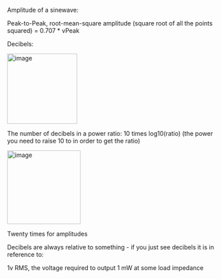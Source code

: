 Amplitude of a sinewave:

Peak-to-Peak, root-mean-square amplitude (square root of all the points squared) = 0.707 * vPeak


Decibels:

<img width="163" alt="image" src="https://github.com/user-attachments/assets/f568c5dd-a462-4561-bc76-c1533857fafd" />

The number of decibels in a power ratio: 10 times log10(ratio) (the power you need to raise 10 to in order to get the ratio)

<img width="171" alt="image" src="https://github.com/user-attachments/assets/40e6f97c-4056-469f-9d59-c222e4dab2db" />

Twenty times for amplitudes

Decibels are always relative to something - if you just see decibels it is in reference to:

1v RMS, the voltage required to output 1 mW at some load impedance




